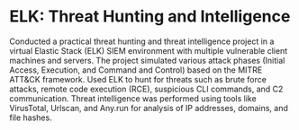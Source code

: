 # ELK: Threat Hunting and Intelligence

Conducted a practical threat hunting and threat intelligence project in a virtual Elastic Stack (ELK) SIEM environment with multiple vulnerable client machines and servers. The project simulated various attack phases (Initial Access, Execution, and Command and Control) based on the MITRE ATT&CK framework. Used ELK to hunt for threats such as brute force attacks, remote code execution (RCE), suspicious CLI commands, and C2 communication. Threat intelligence was performed using tools like VirusTotal, Urlscan, and Any.run for analysis of IP addresses, domains, and file hashes.

